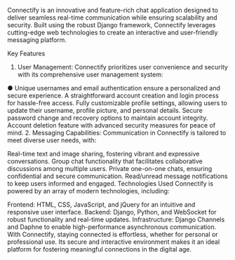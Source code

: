 Connectify is an innovative and feature-rich chat application designed to deliver seamless real-time communication while ensuring scalability and security. 
Built using the robust Django framework, Connectify leverages cutting-edge web technologies to create an interactive and user-friendly messaging platform.

Key Features

1. User Management:
Connectify prioritizes user convenience and security with its comprehensive user management system:

  ● Unique usernames and email authentication ensure a personalized and secure experience.
A straightforward account creation and login process for hassle-free access.
Fully customizable profile settings, allowing users to update their username, profile picture, and personal details.
Secure password change and recovery options to maintain account integrity.
Account deletion feature with advanced security measures for peace of mind.
2. Messaging Capabilities:
Communication in Connectify is tailored to meet diverse user needs, with:

Real-time text and image sharing, fostering vibrant and expressive conversations.
Group chat functionality that facilitates collaborative discussions among multiple users.
Private one-on-one chats, ensuring confidential and secure communication.
Read/unread message notifications to keep users informed and engaged.
Technologies Used
Connectify is powered by an array of modern technologies, including:

Frontend: HTML, CSS, JavaScript, and jQuery for an intuitive and responsive user interface.
Backend: Django, Python, and WebSocket for robust functionality and real-time updates.
Infrastructure: Django Channels and Daphne to enable high-performance asynchronous communication.
With Connectify, staying connected is effortless, whether for personal or professional use. Its secure and interactive environment makes it an ideal platform for fostering meaningful connections in the digital age.
